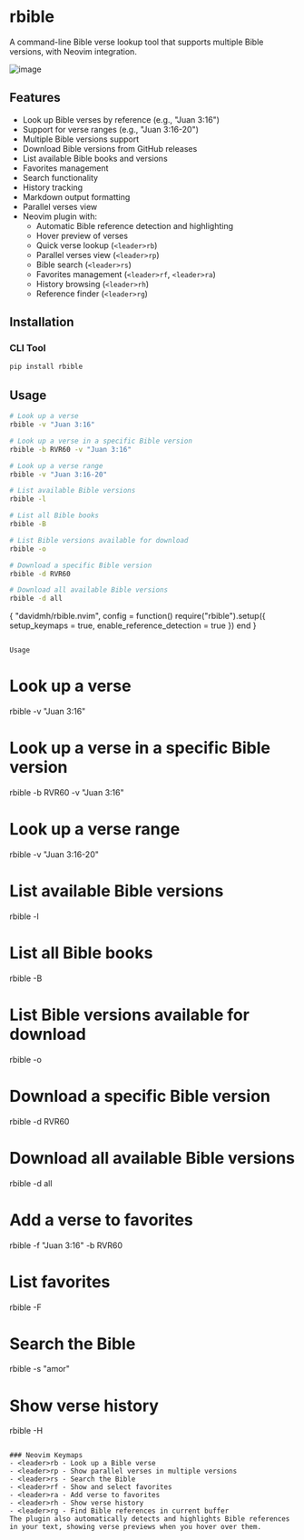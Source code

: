 # rbible

A command-line Bible verse lookup tool that supports multiple Bible versions, with Neovim integration.

![image](https://github.com/user-attachments/assets/cecfc5e3-f8a2-4bff-a0d5-a06dcf0ee458)

## Features

- Look up Bible verses by reference (e.g., "Juan 3:16")
- Support for verse ranges (e.g., "Juan 3:16-20")
- Multiple Bible versions support
- Download Bible versions from GitHub releases
- List available Bible books and versions
- Favorites management
- Search functionality
- History tracking
- Markdown output formatting
- Parallel verses view
- Neovim plugin with:
  - Automatic Bible reference detection and highlighting
  - Hover preview of verses
  - Quick verse lookup (`<leader>rb`)
  - Parallel verses view (`<leader>rp`)
  - Bible search (`<leader>rs`)
  - Favorites management (`<leader>rf`, `<leader>ra`)
  - History browsing (`<leader>rh`)
  - Reference finder (`<leader>rg`)

## Installation

### CLI Tool
```bash
pip install rbible
```

## Usage
```bash
# Look up a verse
rbible -v "Juan 3:16"

# Look up a verse in a specific Bible version
rbible -b RVR60 -v "Juan 3:16"

# Look up a verse range
rbible -v "Juan 3:16-20"

# List available Bible versions
rbible -l

# List all Bible books
rbible -B

# List Bible versions available for download
rbible -o

# Download a specific Bible version
rbible -d RVR60

# Download all available Bible versions
rbible -d all
```
{
  "davidmh/rbible.nvim",
  config = function()
    require("rbible").setup({
      setup_keymaps = true,
      enable_reference_detection = true
    })
  end
}
```

Usage
```
# Look up a verse
rbible -v "Juan 3:16"

# Look up a verse in a specific Bible version
rbible -b RVR60 -v "Juan 3:16"

# Look up a verse range
rbible -v "Juan 3:16-20"

# List available Bible versions
rbible -l

# List all Bible books
rbible -B

# List Bible versions available for download
rbible -o

# Download a specific Bible version
rbible -d RVR60

# Download all available Bible versions
rbible -d all

# Add a verse to favorites
rbible -f "Juan 3:16" -b RVR60

# List favorites
rbible -F

# Search the Bible
rbible -s "amor"

# Show verse history
rbible -H
```

### Neovim Keymaps
- <leader>rb - Look up a Bible verse
- <leader>rp - Show parallel verses in multiple versions
- <leader>rs - Search the Bible
- <leader>rf - Show and select favorites
- <leader>ra - Add verse to favorites
- <leader>rh - Show verse history
- <leader>rg - Find Bible references in current buffer
The plugin also automatically detects and highlights Bible references in your text, showing verse previews when you hover over them.
